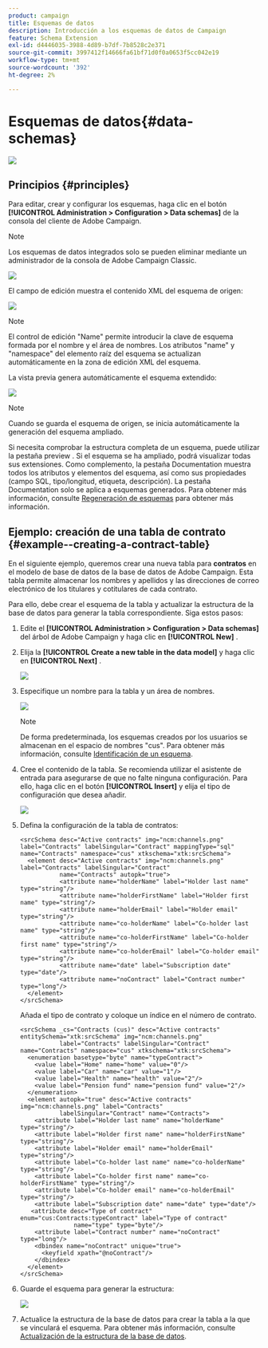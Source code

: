 ```yaml
---
product: campaign
title: Esquemas de datos
description: Introducción a los esquemas de datos de Campaign
feature: Schema Extension
exl-id: d4446035-3988-4d89-b7df-7b8528c2e371
source-git-commit: 3997412f14666fa61bf71d0f0a0653f5cc042e19
workflow-type: tm+mt
source-wordcount: '392'
ht-degree: 2%

---
```


# Esquemas de datos{#data-schemas}

![](../../assets/v7-only.svg)

## Principios {#principles}

Para editar, crear y configurar los esquemas, haga clic en el botón **[!UICONTROL Administration > Configuration > Data schemas]** de la consola del cliente de Adobe Campaign.

>[!NOTE]
>
>Los esquemas de datos integrados solo se pueden eliminar mediante un administrador de la consola de Adobe Campaign Classic.

![](assets/d_ncs_integration_schema_navtree.png)

El campo de edición muestra el contenido XML del esquema de origen:

![](assets/d_ncs_integration_schema_edition.png)

>[!NOTE]
>
>El control de edición &quot;Name&quot; permite introducir la clave de esquema formada por el nombre y el área de nombres. Los atributos &quot;name&quot; y &quot;namespace&quot; del elemento raíz del esquema se actualizan automáticamente en la zona de edición XML del esquema.

La vista previa genera automáticamente el esquema extendido:

![](assets/d_ncs_integration_schema_edition2.png)

>[!NOTE]
>
>Cuando se guarda el esquema de origen, se inicia automáticamente la generación del esquema ampliado.

Si necesita comprobar la estructura completa de un esquema, puede utilizar la pestaña preview . Si el esquema se ha ampliado, podrá visualizar todas sus extensiones. Como complemento, la pestaña Documentation muestra todos los atributos y elementos del esquema, así como sus propiedades (campo SQL, tipo/longitud, etiqueta, descripción). La pestaña Documentation solo se aplica a esquemas generados. Para obtener más información, consulte [Regeneración de esquemas](../../configuration/using/regenerating-schemas.md) para obtener más información.

## Ejemplo: creación de una tabla de contrato {#example--creating-a-contract-table}

En el siguiente ejemplo, queremos crear una nueva tabla para **contratos** en el modelo de base de datos de la base de datos de Adobe Campaign. Esta tabla permite almacenar los nombres y apellidos y las direcciones de correo electrónico de los titulares y cotitulares de cada contrato.

Para ello, debe crear el esquema de la tabla y actualizar la estructura de la base de datos para generar la tabla correspondiente. Siga estos pasos:

1. Edite el **[!UICONTROL Administration > Configuration > Data schemas]** del árbol de Adobe Campaign y haga clic en **[!UICONTROL New]** .
1. Elija la **[!UICONTROL Create a new table in the data model]** y haga clic en **[!UICONTROL Next]** .

   ![](assets/s_ncs_configuration_create_new_schema.png)

1. Especifique un nombre para la tabla y un área de nombres.

   ![](assets/s_ncs_configuration_create_new_param.png)

   >[!NOTE]
   >
   >De forma predeterminada, los esquemas creados por los usuarios se almacenan en el espacio de nombres &quot;cus&quot;. Para obtener más información, consulte [Identificación de un esquema](../../configuration/using/about-schema-reference.md#identification-of-a-schema).

1. Cree el contenido de la tabla. Se recomienda utilizar el asistente de entrada para asegurarse de que no falte ninguna configuración. Para ello, haga clic en el botón **[!UICONTROL Insert]** y elija el tipo de configuración que desea añadir.

   ![](assets/s_ncs_configuration_create_new_content.png)

1. Defina la configuración de la tabla de contratos:

   ```
   <srcSchema desc="Active contracts" img="ncm:channels.png" label="Contracts" labelSingular="Contract" mappingType="sql" name="Contracts" namespace="cus" xtkschema="xtk:srcSchema">
     <element desc="Active contracts" img="ncm:channels.png" label="Contracts" labelSingular="Contract"
              name="Contracts" autopk="true">
              <attribute name="holderName" label="Holder last name" type="string"/>
              <attribute name="holderFirstName" label="Holder first name" type="string"/>
              <attribute name="holderEmail" label="Holder email" type="string"/>
              <attribute name="co-holderName" label="Co-holder last name" type="string"/>           
              <attribute name="co-holderFirstName" label="Co-holder first name" type="string"/>           
              <attribute name="co-holderEmail" label="Co-holder email" type="string"/>    
              <attribute name="date" label="Subscription date" type="date"/>     
              <attribute name="noContract" label="Contract number" type="long"/>  
     </element>
   </srcSchema>
   ```

   Añada el tipo de contrato y coloque un índice en el número de contrato.

   ```
   <srcSchema _cs="Contracts (cus)" desc="Active contracts" entitySchema="xtk:srcSchema" img="ncm:channels.png"
              label="Contracts" labelSingular="Contract" name="Contracts" namespace="cus" xtkschema="xtk:srcSchema">
     <enumeration basetype="byte" name="typeContract">
       <value label="Home" name="home" value="0"/>
       <value label="Car" name="car" value="1"/>
       <value label="Health" name="health" value="2"/>
       <value label="Pension fund" name="pension fund" value="2"/>
     </enumeration>
     <element autopk="true" desc="Active contracts" img="ncm:channels.png" label="Contracts"
              labelSingular="Contract" name="Contracts">
       <attribute label="Holder last name" name="holderName" type="string"/>
       <attribute label="Holder first name" name="holderFirstName" type="string"/>
       <attribute label="Holder email" name="holderEmail" type="string"/>
       <attribute label="Co-holder last name" name="co-holderName" type="string"/>
       <attribute label="Co-holder first name" name="co-holderFirstName" type="string"/>
       <attribute label="Co-holder email" name="co-holderEmail" type="string"/>
       <attribute label="Subscription date" name="date" type="date"/>
      <attribute desc="Type of contract" enum="cus:Contracts:typeContract" label="Type of contract"
                  name="type" type="byte"/>
       <attribute label="Contract number" name="noContract" type="long"/>
       <dbindex name="noContract" unique="true">
         <keyfield xpath="@noContract"/>
       </dbindex>
     </element>
   </srcSchema>
   ```

1. Guarde el esquema para generar la estructura:

   ![](assets/s_ncs_configuration_structure.png)

1. Actualice la estructura de la base de datos para crear la tabla a la que se vinculará el esquema. Para obtener más información, consulte [Actualización de la estructura de la base de datos](../../configuration/using/updating-the-database-structure.md).
